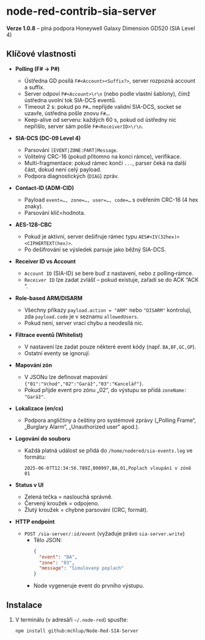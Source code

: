 # node-red-contrib-sia-server

**Verze 1.0.8** – plná podpora Honeywell Galaxy Dimension GD520 (SIA Level 4)

## Klíčové vlastnosti
- **Polling (F# → P#)**  
  - Ústředna GD posílá `F#<Account><Suffix?>`, server rozpozná account a suffix.  
  - Server odpoví `P#<Account>\r\n` (nebo podle vlastní šablony), čímž ústředna uvolní tok SIA-DCS eventů.  
  - Timeout 2 s: pokud po `P#…` nepřijde validní SIA-DCS, socket se uzavře, ústředna pošle znovu `F#…`.
  - Keep-alive od serveru: každých 60 s, pokud od ústředny nic nepřišlo, server sám pošle `F#<ReceiverID>\r\n`.

- **SIA-DCS (DC-09 Level 4)**
  - Parsování `[EVENT|ZONE:PART]Message`.
  - Volitelný CRC-16 (pokud přítomno na konci rámce), verifikace.  
  - Multi-fragmentace: pokud rámec končí `...`, parser čeká na další část, dokud není celý payload.  
  - Podpora diagnostických (`DIAG`) zpráv.

- **Contact-ID (ADM-CID)**
  - Payload `event=…, zone=…, user=…, code=…` s ověřením CRC-16 (4 hex znaky).  
  - Parsování klíč=hodnota.

- **AES-128-CBC**
  - Pokud je aktivní, server dešifruje rámec typu `AES#<IV(32hex)><CIPHERTEXT(hex)>`.  
  - Po dešifrování se výsledek parsuje jako běžný SIA-DCS.

- **Receiver ID vs Account**
  - `Account ID` (SIA-ID) se bere buď z nastavení, nebo z polling‐rámce.  
  - `Receiver ID` lze zadat zvlášť – pokud existuje, zařadí se do ACK “ACK <seq> <ReceiverID>”.

- **Role-based ARM/DISARM**
  - Všechny příkazy `payload.action = "ARM"` nebo `"DISARM"` kontrolují, zda `payload.code` je v seznamu `allowedUsers`.  
  - Pokud není, server vrací chybu a neodesílá nic.

- **Filtrace eventů (Whitelist)**
  - V nastavení lze zadat pouze některé event kódy (např. `BA,BF,GC,GP`).  
  - Ostatní eventy se ignorují.

- **Mapování zón**
  - V JSONu lze definovat mapování `{"01":"Vchod","02":"Garáž","03":"Kancelář"}`.  
  - Pokud přijde event pro zónu „02“, do výstupu se přidá `zoneName: "Garáž"`.

- **Lokalizace (en/cs)**
  - Podpora angličtiny a češtiny pro systémové zprávy („Polling Frame“, „Burglary Alarm“, „Unauthorized user“ apod.).

- **Logování do souboru**
  - Každá platná událost se přidá do `/home/nodered/sia-events.log` ve formátu:
    ```
    2025-06-07T12:34:56.789Z,000997,BA,01,Poplach vloupání v zóně 01
    ```

- **Status v UI**
  - Zelená tečka = naslouchá správně.  
  - Červený kroužek = odpojeno.  
  - Žlutý kroužek = chybné parsování (CRC, formát).

- **HTTP endpoint**
  - `POST /sia-server/:id/event` (vyžaduje právo `sia-server.write`)  
    - Tělo JSON:  
      ```json
      {
        "event": "BA",
        "zone": "03",
        "message": "Simulovaný poplach"
      }
      ```
    - Node vygeneruje event do prvního výstupu.

## Instalace

1. V terminálu (v adresáři `~/.node-red`) spusťte:
   ```bash
   npm install github:mchlup/Node-Red-SIA-Server
